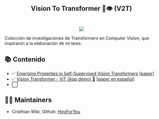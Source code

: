 <h2 align="center">
<p>Vision To Transformer 🤖👁️ (V2T)</p>
</h2>


<p align="center">
    <br>
    <img src="./assets/dino.gif"/>
    </a>
    <br>
</p>


Colección de investigaciones de Transformers en Computer Vision, que inspiraron a la elaboración de mi tesis.

## 📚 Contenido
- ✅ [Emerging Properties in Self-Supervised Vision Transformers](./DINO) [[paper](https://arxiv.org/abs/2104.14294)]
- ✅ [Vision Transformer - ViT (App demo) 📱](./Vision-Transformer-ViT) [[paper en español](Vision-Transformer-ViT/paper-es.pdf)]
- ⬜️ 

## 👨‍💻 Maintainers
* Cristhian Wiki, Github: [HiroForYou](https://github.com/HiroForYou)